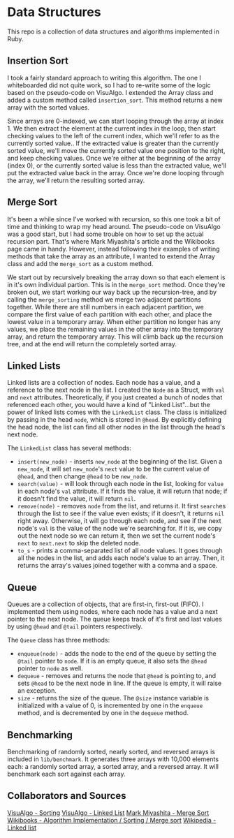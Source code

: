 # Data Structures

This repo is a collection of data structures and algorithms implemented in Ruby.

## Insertion Sort

I took a fairly standard approach to writing this algorithm. The one I whiteboarded did not quite work, so I had to re-write some of the logic based on the pseudo-code on VisuAlgo. I extended the Array class and added a custom method called `insertion_sort`. This method returns a new array with the sorted values.

Since arrays are 0-indexed, we can start looping through the array at index 1. We then extract the element at the current index in the loop, then start checking values to the left of the current index, which we'll refer to as the currently sorted value.. If the extracted value is greater than the currently sorted value, we'll move the currently sorted value one position to the right, and keep checking values. Once we're either at the beginning of the array (index 0), or the currently sorted value is less than the extracted value, we'll put the extracted value back in the array. Once we're done looping through the array, we'll return the resulting sorted array.

## Merge Sort

It's been a while since I've worked with recursion, so this one took a bit of time and thinking to wrap my head around. The pseudo-code on VisuAlgo was a good start, but I had some trouble on how to set up the actual recursion part. That's where Mark Miyashita's article and the Wikibooks page came in handy. However, instead following their examples of writing methods that take the array as an attribute, I wanted to extend the Array class and add the `merge_sort` as a custom method.

We start out by recursively breaking the array down so that each element is in it's own individual partion. This is in the `merge_sort` method. Once they're broken out, we start working our way back up the recursion-tree, and by calling the `merge_sorting` method we merge two adjacent partitions together. While there are still numbers in each adjacent partition, we compare the first value of each partition with each other, and place the lowest value in a temporary array. When either partition no longer has any values, we place the remaining values in the other array into the temporary array, and return the temporary array. This will climb back up the recursion tree, and at the end will return the completely sorted array.

## Linked Lists

Linked lists are a collection of nodes. Each node has a value, and a reference to the next node in the list. I created the `Node` as a Struct, with `val` and `next` attributes. Theoretically, if you just created a bunch of nodes that referenced each other, you would have a kind of "Linked List"...but the power of linked lists comes with the `LinkedList` class. The class is initialized by passing in the head `node`, which is stored in `@head`. By explicitly defining the head node, the list can find all other nodes in the list through the head's next node.

The `LinkedList` class has several methods:
- `insert(new_node)` - inserts `new_node` at the beginning of the list. Given a `new_node`, it will set `new_node`'s `next` value to be the current value of `@head`, and then change `@head` to be `new_node`.
- `search(value)` - will look through each node in the list, looking for `value` in each node's `val` attribute. If it finds the value, it will return that node; if it doesn't find the value, it will return `nil`.
- `remove(node)` - removes `node` from the list, and returns it. It first `search`es through the list to see if the value even exists; if it doesn't, it returns `nil` right away. Otherwise, it will go through each node, and see if the next node's `val` is the value of the node we're searching for. If it is, we copy out the next node so we can return it, then we set the current node's `next` to `next.next` to skip the deleted node.
- `to_s` - prints a comma-separated list of all node values. It goes through all the nodes in the list, and adds each node's value to an array. Then, it returns the array's values joined together with a comma and a space.

## Queue

Queues are a collection of objects, that are first-in, first-out (FIFO). I implemented them using nodes, where each node has a value and a next pointer to the next node. The queue keeps track of it's first and last values by using `@head` and `@tail` pointers respectively.

The `Queue` class has three methods:
- `enqueue(node)` - adds the node to the end of the queue by setting the `@tail` pointer to `node`. If it is an empty queue, it also sets the `@head` pointer to `node` as well.
- `dequeue` - removes and returns the node that `@head` is pointing to, and sets `@head` to be the next node in line. If the queue is empty, it will raise an exception.
- `size` - returns the size of the queue. The `@size` instance variable is initialized with a value of 0, is incremented by one in the `enqueue` method, and is decremented by one in the `dequeue` method.

## Benchmarking

Benchmarking of randomly sorted, nearly sorted, and reversed arrays is included in `lib/benchmark`. It generates three arrays with 10,000 elements each: a randomly sorted array, a sorted array, and a reversed array. It will benchmark each sort against each array.

## Collaborators and Sources

[VisuAlgo - Sorting](http://visualgo.net/sorting.html)
[VisuAlgo - Linked List](http://visualgo.net/list.html)
[Mark Miyashita - Merge Sort](http://markmiyashita.com/interviews/problems/merge_sort/)
[Wikibooks - Algorithm Implementation / Sorting / Merge sort](http://en.wikibooks.org/wiki/Algorithm_Implementation/Sorting/Merge_sort#Ruby)
[Wikipedia - Linked list](http://en.wikipedia.org/wiki/Linked_list)
